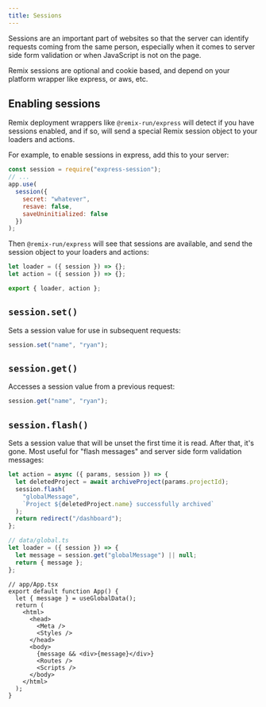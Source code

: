 ```yaml
---
title: Sessions
---
```


Sessions are an important part of websites so that the server can identify requests coming from the same person, especially when it comes to server side form validation or when JavaScript is not on the page.

Remix sessions are optional and cookie based, and depend on your platform wrapper like express, or aws, etc.

## Enabling sessions

Remix deployment wrappers like `@remix-run/express` will detect if you have sessions enabled, and if so, will send a special Remix session object to your loaders and actions.

For example, to enable sessions in express, add this to your server:

```js
const session = require("express-session");
// ...
app.use(
  session({
    secret: "whatever",
    resave: false,
    saveUninitialized: false
  })
);
```

Then `@remix-run/express` will see that sessions are available, and send the session object to your loaders and actions:

```ts
let loader = ({ session }) => {};
let action = ({ session }) => {};

export { loader, action };
```

## `session.set()`

Sets a session value for use in subsequent requests:

```ts
session.set("name", "ryan");
```

## `session.get()`

Accesses a session value from a previous request:

```ts
session.get("name", "ryan");
```

## `session.flash()`

Sets a session value that will be unset the first time it is read. After that, it's gone. Most useful for "flash messages" and server side form validation messages:

```ts
let action = async ({ params, session }) => {
  let deletedProject = await archiveProject(params.projectId);
  session.flash(
    "globalMessage",
    `Project ${deletedProject.name} successfully archived`
  );
  return redirect("/dashboard");
};
```

```ts
// data/global.ts
let loader = ({ session }) => {
  let message = session.get("globalMessage") || null;
  return { message };
};
```

```tsx
// app/App.tsx
export default function App() {
  let { message } = useGlobalData();
  return (
    <html>
      <head>
        <Meta />
        <Styles />
      </head>
      <body>
        {message && <div>{message}</div>}
        <Routes />
        <Scripts />
      </body>
    </html>
  );
}
```
